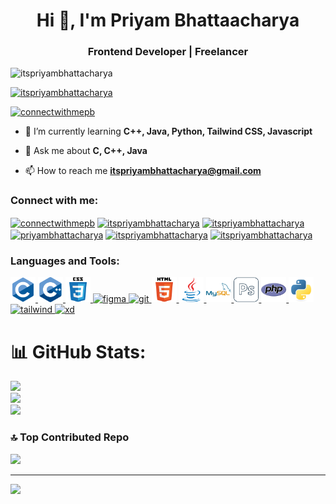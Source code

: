 <h1 align="center">Hi 👋, I'm Priyam Bhattaacharya</h1>
<h3 align="center">Frontend Developer | Freelancer</h3>

<p align="left"> <img src="https://komarev.com/ghpvc/?username=itspriyambhattacharya&label=Profile%20views&color=0e75b6&style=flat" alt="itspriyambhattacharya" /> </p>

<p align="left"> <a href="https://github.com/ryo-ma/github-profile-trophy"><img src="https://github-profile-trophy.vercel.app/?username=itspriyambhattacharya" alt="itspriyambhattacharya" /></a> </p>

<p align="left"> <a href="https://twitter.com/connectwithmepb" target="blank"><img src="https://img.shields.io/twitter/follow/connectwithmepb?logo=twitter&style=for-the-badge" alt="connectwithmepb" /></a> </p>

- 🌱 I’m currently learning **C++, Java, Python, Tailwind CSS, Javascript**

- 💬 Ask me about **C, C++, Java**

- 📫 How to reach me **itspriyambhattacharya@gmail.com**

<h3 align="left">Connect with me:</h3>
<p align="left">
<a href="https://twitter.com/connectwithmepb" target="blank"><img align="center" src="https://raw.githubusercontent.com/rahuldkjain/github-profile-readme-generator/master/src/images/icons/Social/twitter.svg" alt="connectwithmepb" height="30" width="40" /></a>
<a href="https://linkedin.com/in/itspriyambhattacharya" target="blank"><img align="center" src="https://raw.githubusercontent.com/rahuldkjain/github-profile-readme-generator/master/src/images/icons/Social/linked-in-alt.svg" alt="itspriyambhattacharya" height="30" width="40" /></a>
<a href="https://instagram.com/itspriyambhattacharya" target="blank"><img align="center" src="https://raw.githubusercontent.com/rahuldkjain/github-profile-readme-generator/master/src/images/icons/Social/instagram.svg" alt="itspriyambhattacharya" height="30" width="40" /></a>
<a href="https://www.behance.net/priyambhattacharya" target="blank"><img align="center" src="https://raw.githubusercontent.com/rahuldkjain/github-profile-readme-generator/master/src/images/icons/Social/behance.svg" alt="priyambhattacharya" height="30" width="40" /></a>
<a href="https://www.hackerrank.com/itspriyam" target="blank"><img align="center" src="https://raw.githubusercontent.com/rahuldkjain/github-profile-readme-generator/master/src/images/icons/Social/hackerrank.svg" alt="itspriyambhattacharya" height="30" width="40" /></a>
<a href="https://www.leetcode.com/itspriyambhattacharya" target="blank"><img align="center" src="https://raw.githubusercontent.com/rahuldkjain/github-profile-readme-generator/master/src/images/icons/Social/leet-code.svg" alt="itspriyambhattacharya" height="30" width="40" /></a>
</p>

<h3 align="left">Languages and Tools:</h3>
<p align="left"> <a href="https://www.cprogramming.com/" target="_blank" rel="noreferrer"> <img src="https://raw.githubusercontent.com/devicons/devicon/master/icons/c/c-original.svg" alt="c" width="40" height="40"/> </a> <a href="https://www.w3schools.com/cpp/" target="_blank" rel="noreferrer"> <img src="https://raw.githubusercontent.com/devicons/devicon/master/icons/cplusplus/cplusplus-original.svg" alt="cplusplus" width="40" height="40"/> </a> <a href="https://www.w3schools.com/css/" target="_blank" rel="noreferrer"> <img src="https://raw.githubusercontent.com/devicons/devicon/master/icons/css3/css3-original-wordmark.svg" alt="css3" width="40" height="40"/> </a> <a href="https://www.figma.com/" target="_blank" rel="noreferrer"> <img src="https://www.vectorlogo.zone/logos/figma/figma-icon.svg" alt="figma" width="40" height="40"/> </a> <a href="https://git-scm.com/" target="_blank" rel="noreferrer"> <img src="https://www.vectorlogo.zone/logos/git-scm/git-scm-icon.svg" alt="git" width="40" height="40"/> </a> <a href="https://www.w3.org/html/" target="_blank" rel="noreferrer"> <img src="https://raw.githubusercontent.com/devicons/devicon/master/icons/html5/html5-original-wordmark.svg" alt="html5" width="40" height="40"/> </a> <a href="https://www.java.com" target="_blank" rel="noreferrer"> <img src="https://raw.githubusercontent.com/devicons/devicon/master/icons/java/java-original.svg" alt="java" width="40" height="40"/> </a> <a href="https://www.mysql.com/" target="_blank" rel="noreferrer"> <img src="https://raw.githubusercontent.com/devicons/devicon/master/icons/mysql/mysql-original-wordmark.svg" alt="mysql" width="40" height="40"/> </a> <a href="https://www.photoshop.com/en" target="_blank" rel="noreferrer"> <img src="https://raw.githubusercontent.com/devicons/devicon/master/icons/photoshop/photoshop-line.svg" alt="photoshop" width="40" height="40"/> </a> <a href="https://www.php.net" target="_blank" rel="noreferrer"> <img src="https://raw.githubusercontent.com/devicons/devicon/master/icons/php/php-original.svg" alt="php" width="40" height="40"/> </a> <a href="https://www.python.org" target="_blank" rel="noreferrer"> <img src="https://raw.githubusercontent.com/devicons/devicon/master/icons/python/python-original.svg" alt="python" width="40" height="40"/> </a> <a href="https://tailwindcss.com/" target="_blank" rel="noreferrer"> <img src="https://www.vectorlogo.zone/logos/tailwindcss/tailwindcss-icon.svg" alt="tailwind" width="40" height="40"/> </a> <a href="https://www.adobe.com/products/xd.html" target="_blank" rel="noreferrer"> <img src="https://cdn.worldvectorlogo.com/logos/adobe-xd.svg" alt="xd" width="40" height="40"/> </a> </p>

<!-- <p><img align="left" src="https://github-readme-stats.vercel.app/api/top-langs?username=itspriyambhattacharya&show_icons=true&locale=en&layout=compact" alt="itspriyambhattacharya" /></p>

<p>&nbsp;<img align="center" src="https://github-readme-stats.vercel.app/api?username=itspriyambhattacharya&show_icons=true&locale=en" alt="itspriyambhattacharya" /></p>

<p><img align="center" src="https://github-readme-streak-stats.herokuapp.com/?user=itspriyambhattacharya&" alt="itspriyambhattacharya" /></p> -->

# 📊 GitHub Stats:
![](https://github-readme-stats.vercel.app/api?username=itspriyambhattacharya&theme=dark&hide_border=false&include_all_commits=false&count_private=false)<br/>
![](https://github-readme-streak-stats.herokuapp.com/?user=itspriyambhattacharya&theme=dark&hide_border=false)<br/>
![](https://github-readme-stats.vercel.app/api/top-langs/?username=itspriyambhattacharya&theme=dark&hide_border=false&include_all_commits=false&count_private=false&layout=compact)

### 🔝 Top Contributed Repo
![](https://github-contributor-stats.vercel.app/api?username=itspriyambhattacharya&limit=5&theme=dark&combine_all_yearly_contributions=true)

---
[![](https://visitcount.itsvg.in/api?id=itspriyambhattacharya&icon=0&color=0)](https://visitcount.itsvg.in)

